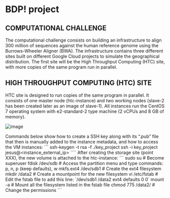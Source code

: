 # BDP! project

## COMPUTATIONAL CHALLENGE
The computational challenge consists on building an infrastructure to align 300 million of sequences against the human reference genome using the Burrows-Wheeler Aligner (BWA). The infrastructure contains three different sites built on different Google Cloud projects to simulate the geographical distribution. The first site will be the High Throughput Computing (HTC) site, with more copies of the same program run in parallel. 
## HIGH THROUGHPUT COMPUTING (HTC) SITE
HTC site is designed to run copies of the same program in parallel. It consists of one master node (htc-instance) and two working nodes (slave-2 has been created later as an image of slave-1). All instances run the CentOS 7 operating system with e2-standard-2 type machine (2 vCPUs and 8 GB of memory).

![image](https://github.com/jesusch10/bdp1-project/assets/136498796/d855d570-032a-43db-ac41-2c2690403886)

Commands below show how to create a SSH key along with its “.pub” file that then is manually added to the instance metadata, and how to access the VM instances:
´´´
ssh-keygen -t rsa -f ./key_project
ssh -i key_project jesus@<instance_external_ip>
´´´´
After creating the storage site (point XXX), the new volume is attached to the htc-instance:
´´´
sudo su                       # Become superuser
fdisk /dev/sdb                # Access the partition menu and type commands: p, n, p (keep defaults), w
mkfs.ext4 /dev/sdb1           # Create the ext4 filesystem
mkdir /data2                  # Create a mountpoint for the new filesystem
vi /etc/fstab                 # Edit the fstab file to add this line: ´/dev/sdb1     /data2  ext4 defaults 0 0´
mount -a                      # Mount all the filesystem listed in the fstab file
chmod 775 /data2/             # Change the permissions
´´´
